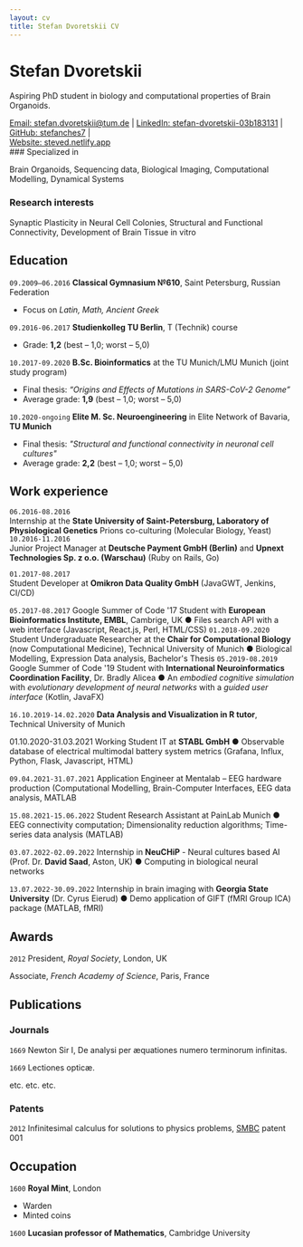 ```yaml
---
layout: cv
title: Stefan Dvoretskii CV
---
```

# Stefan Dvoretskii
Aspiring PhD student in biology and computational properties of Brain Organoids.

<div id="webaddress">
<a href="stefan.dvoretskii@tum.de">Email: stefan.dvoretskii@tum.de</a>
| <a href="http://linkedin.com/stefan-dvoretskii-03b183131">LinkedIn: stefan-dvoretskii-03b183131</a>
  | <a href="https://github.com/stefanches7">GitHub: stefanches7</a>
  | <br> <a href="https://steved.netlify.app">Website: steved.netlify.app</a>
 </div>
### Specialized in

Brain Organoids, Sequencing data, Biological Imaging, Computational Modelling, Dynamical Systems


### Research interests

Synaptic Plasticity in Neural Cell Colonies, Structural and Functional Connectivity, Development of Brain Tissue in vitro


## Education

`09.2009–06.2016`
__Classical Gymnasium №610__, Saint Petersburg, Russian Federation
- Focus on _Latin, Math, Ancient Greek_

`09.2016-06.2017`
__Studienkolleg TU Berlin__, T (Technik) course
- Grade: __1,2__ (best – 1,0; worst – 5,0)

`10.2017-09.2020`
__B.Sc. Bioinformatics__ at the TU Munich/LMU Munich (joint study program)
- Final thesis: _“Origins and Effects of Mutations in SARS-CoV-2 Genome”_
- Average grade: __1,9__ (best – 1,0; worst – 5,0)

`10.2020-ongoing`
__Elite M. Sc. Neuroengineering__ in Elite Network of Bavaria, __TU Munich__
- Final thesis: _"Structural and functional connectivity in neuronal cell cultures"_
- Average grade: __2,2__ (best – 1,0; worst – 5,0)

## Work experience

`06.2016-08.2016`	
Internship at the __State University of Saint-Petersburg, Laboratory of Physiological Genetics__
Prions co-culturing (Molecular Biology, Yeast)
`10.2016-11.2016`	
Junior Project Manager at __Deutsche Payment GmbH (Berlin)__ and __Upnext Technologies Sp. z o.o. (Warschau)__ (Ruby on Rails, Go)

`01.2017-08.2017`	 
Student Developer at __Omikron Data Quality GmbH__ (JavaGWT, Jenkins, CI/CD)

`05.2017-08.2017`
Google Summer of Code '17 Student with __European Bioinformatics Institute, EMBL__, Cambrige, UK
●	Files search API with a web interface (Javascript, React.js, Perl, HTML/CSS)
`01.2018-09.2020`
Student Undergraduate Researcher at the __Chair for Computational Biology__ (now Computational Medicine), Technical University of Munich
●	Biological Modelling, Expression Data analysis, Bachelor's Thesis
`05.2019-08.2019`
Google Summer of Code '19 Student with __International Neuroinformatics Coordination Facility__, Dr. Bradly Alicea
●	An _embodied cognitive simulation_ with _evolutionary development of neural networks_ with a _guided user interface_ (Kotlin, JavaFX)

`16.10.2019-14.02.2020`
__Data Analysis and Visualization in R tutor__, Technical University of Munich

01.10.2020-31.03.2021
Working Student IT at __STABL GmbH__
●	Observable database of electrical multimodal battery system metrics	(Grafana, Influx, Python, Flask, Javascript, HTML)

`09.04.2021-31.07.2021`
Application Engineer at Mentalab – EEG hardware production (Computational Modelling, Brain-Computer Interfaces, EEG data analysis, MATLAB

`15.08.2021-15.06.2022`
Student Research Assistant at PainLab Munich
●	EEG connectivity computation; Dimensionality reduction algorithms; Time-series data analysis (MATLAB)

`03.07.2022-02.09.2022`
Internship in __NeuCHiP__ - Neural cultures based AI (Prof. Dr. __David Saad__, Aston, UK)
●	Computing in biological neural networks

`13.07.2022-30.09.2022`	
Internship in brain imaging with __Georgia State University__ (Dr. Cyrus Eierud)
●	Demo application of GIFT (fMRI Group ICA) package (MATLAB, fMRI)


## Awards

`2012`
President, *Royal Society*, London, UK

Associate, *French Academy of Science*, Paris, France



## Publications

<!-- A list is also available [online](http://scholar.google.co.uk/citations?user=LTOTl0YAAAAJ) -->

### Journals

`1669`
Newton Sir I, De analysi per æquationes numero terminorum infinitas. 

`1669`
Lectiones opticæ.

etc. etc. etc.

### Patents

`2012`
Infinitesimal calculus for solutions to physics problems, [SMBC](http://www.techdirt.com/articles/20121011/09312820678/if-patents-had-been-around-time-newton.shtml) patent 001


## Occupation

`1600`
__Royal Mint__, London

- Warden
- Minted coins

`1600`
__Lucasian professor of Mathematics__, Cambridge University



<!-- ### Footer

Last updated: May 2013 -->


